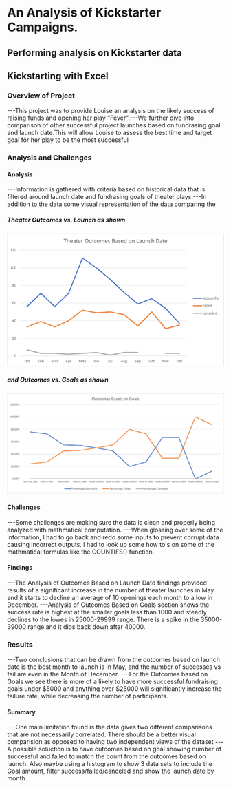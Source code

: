 # An Analysis of Kickstarter Campaigns.
## Performing analysis on Kickstarter data
## Kickstarting with Excel
### Overview of Project
---This project was to provide Louise an analysis on the likely success of raising funds and opening her play "Fever".---We further dive into comparison of other successful project launches based on fundrasing goal and launch date.This will allow    Louise to assess the best time and target goal for her play to be the most successful
### Analysis and Challenges
#### Analysis
---Information is gathered with criteria based on historical data that is filtered around launch date and fundrasing goals of theater plays.---In addition to the data some visual representation of the data comparing the 
##### Theater Outcomes vs. Launch as shown
![Theater   Outcomes vs. Launch](https://github.com/jobloom79/kickstarter-analysis/blob/main/Theater_Outcomes_vs_Launch.png) 
##### and Outcomes vs. Goals as shown 
![Outcomes   vs. Goals](https://github.com/jobloom79/kickstarter-analysis/blob/main/Outcomes_vs_Goals.png)
#### Challenges
---Some challenges are making sure the data is clean and properly being analyzed with mathmatical computation.
---When glossing over some of the information, I had to go back and redo some inputs to prevent corrupt data causing incorrect outputs. I had to look up some how to's on some of the mathmatical formulas like the COUNTIFS() function.
#### Findings
---The Analysis of Outcomes Based on Launch Datd findings provided results of a significant increase in the number of theater launches in May and it starts to decline an average of 10 openings each month to a low in December.
---Analysis of Outcomes Based on Goals section shows the success rate is highest at the smaller goals less than 1000 and steadly declines to the lowes in 25000-29999 range. There is a spike in the 35000-39000 range and it dips back down after 40000.
### Results
---Two conclusions that can be drawn from the outcomes based on launch date is the best month to launch is in May, and the number of successes vs fail are even in the Month of December.
---For the Outcomes based on Goals we see there is more of a likely to have more successful fundraising goals under $5000 and anything over $25000 will significantly increase the failure rate, while decreasing the number of participants.
#### Summary
---One main limitation found is the data gives two different comparisons that are not necessarily correlated. There should be a better visual comparision as opposed to having two independent views of the dataset
---A possible soluction is to have outcomes based on goal showing number of successful and failed to match the count from the outcomes based on launch. Also maybe using a histogram to show 3 data sets to include the Goal amount, filter success/failed/canceled and show the launch date by month
